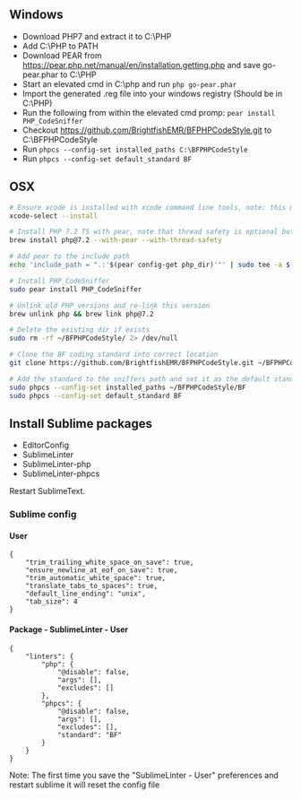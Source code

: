 ## Windows
- Download PHP7 and extract it to C:\PHP
- Add C:\PHP to PATH
- Download PEAR from https://pear.php.net/manual/en/installation.getting.php and save go-pear.phar to C:\PHP
- Start an elevated cmd in C:\php and run `php go-pear.phar`
- Import the generated .reg file into your windows registry (Should be in  C:\PHP)
- Run the following from within the elevated cmd promp: ```pear install PHP_CodeSniffer```
- Checkout https://github.com/BrightfishEMR/BFPHPCodeStyle.git to C:\BFPHPCodeStyle
- Run ```phpcs --config-set installed_paths C:\BFPHPCodeStyle```
- Run ```phpcs --config-set default_standard BF```

## OSX

```bash
# Ensure xcode is installed with xcode command line tools, note: this might spawn a prompt
xcode-select --install

# Install PHP 7.2 TS with pear, note that thread safety is optional but recommended
brew install php@7.2 --with-pear --with-thread-safety

# Add pear to the include path
echo 'include_path = ".:'$(pear config-get php_dir)'"' | sudo tee -a $(php -r 'echo php_ini_loaded_file();')

# Install PHP_CodeSniffer
sudo pear install PHP_CodeSniffer

# Unlink old PHP versions and re-link this version
brew unlink php && brew link php@7.2

# Delete the existing dir if exists
sudo rm -rf ~/BFPHPCodeStyle/ 2> /dev/null

# Clone the BF coding standard into correct location
git clone https://github.com/BrightfishEMR/BFPHPCodeStyle.git ~/BFPHPCodeStyle/

# Add the standard to the sniffers path and set it as the default standard
sudo phpcs --config-set installed_paths ~/BFPHPCodeStyle/BF
sudo phpcs --config-set default_standard BF
```

## Install Sublime packages

- EditorConfig
- SublimeLinter
- SublimeLinter-php
- SublimeLinter-phpcs

Restart SublimeText.

### Sublime config

#### User
````
{
    "trim_trailing_white_space_on_save": true,
    "ensure_newline_at_eof_on_save": true,
    "trim_automatic_white_space": true,
    "translate_tabs_to_spaces": true,
    "default_line_ending": "unix",
    "tab_size": 4
}
````

#### Package - SublimeLinter - User
````
{
    "linters": {
        "php": {
            "@disable": false,
            "args": [],
            "excludes": []
        },
        "phpcs": {
            "@disable": false,
            "args": [],
            "excludes": [],
            "standard": "BF"
        }
    }
}
````

Note: The first time you save the "SublimeLinter - User" preferences and restart sublime it will reset the config file
